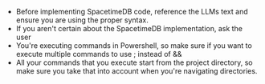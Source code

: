- Before implementing SpacetimeDB code, reference the LLMs text and ensure you are using the proper syntax.
- If you aren't certain about the SpacetimeDB implementation, ask the user
- You're executing commands in Powershell, so make sure if you want to execute multiple commands to use ; instead of &&
- All your commands that you execute start from the project directory, so make sure you take that into account when you're navigating directories.